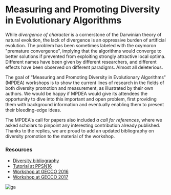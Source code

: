 Measuring and Promoting Diversity in Evolutionary Algorithms
============================================================

While *divergence  of  character* is  a  cornerstone  of  the  Darwinian  theory  of  natural  evolution,  the lack  of divergence is  an  oppressive  burden  of  artificial  evolution.  The  problem  has  been  sometimes  labeled  with the oxymoron "premature convergence", implying that the algorithms would converge to better solutions if prevented  from  exploiting  strongly  attractive  local  optima.  Different  names  have  been  given  by  different researchers, and different effects have been observed on different paradigms. Almost all deleterious.

The goal of "Measuring and Promoting Diversity in Evolutionary Algorithms" (MPDEA) workshops is to show the current lines of research in the fields of  both diversity promotion and measurement,  as  illustrated  by  their  own  authors.  We  would  be  happy  if MPDEA  would  give  its attendees  the  opportunity  to  dive  into  this  important  and  open problem,  first  providing  them  with background information and eventually enabling them to present their bleeding-edge ideas.

The  MPDEA's call for  papers also  included *a call for references*,  where  we  asked  scholars  to  pinpoint any interesting  contribution  already  published.  Thanks  to  the  replies,  we  are  proud  to  add  an  updated bibliography on diversity promotion to the material of the workshop.

### Resources

* [Diversity bibliography](https://htmlpreview.github.io/?https://github.com/squillero/mpdea/master/diversity.html)
* [Tutorial at PPSN16](https://github.com/squillero/mpdea/blob/master/ppsn2016.pdf)
* [Workshop at GECCO 2016](http://gecco-2016.sigevo.org/index.html/Workshops#id_Measuring%20and%20Promoting%20Diversity%20in%20Evolutionary%20Algorithms)
* [Workshop at GECCO 2017](gecco2017.md)

![ga](https://www.google-analytics.com/collect?v=1&t=pageview&tid=UA-28094298-5&uid=007&dp=https%3A%2F%2Fgithub.com%2Fsquillero%2Fmpdea)
